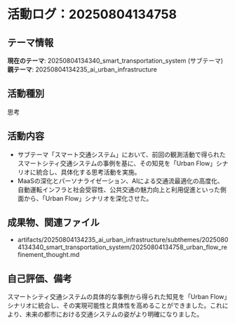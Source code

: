 # 活動ログ：20250804134758

## テーマ情報
**現在のテーマ**: 20250804134340_smart_transportation_system (サブテーマ)
**親テーマ**: 20250804134235_ai_urban_infrastructure

## 活動種別
思考

## 活動内容
- サブテーマ「スマート交通システム」において、前回の観測活動で得られたスマートシティ交通システムの事例を基に、その知見を「Urban Flow」シナリオに統合し、具体化する思考活動を実施。
- MaaSの深化とパーソナライゼーション、AIによる交通流最適化の高度化、自動運転インフラと社会受容性、公共交通の魅力向上と利用促進といった側面から、「Urban Flow」シナリオを深化させた。

## 成果物、関連ファイル
- artifacts/20250804134235_ai_urban_infrastructure/subthemes/20250804134340_smart_transportation_system/20250804134758_urban_flow_refinement_thought.md

## 自己評価、備考
スマートシティ交通システムの具体的な事例から得られた知見を「Urban Flow」シナリオに統合し、その実現可能性と具体性を高めることができました。これにより、未来の都市における交通システムの姿がより明確になりました。
